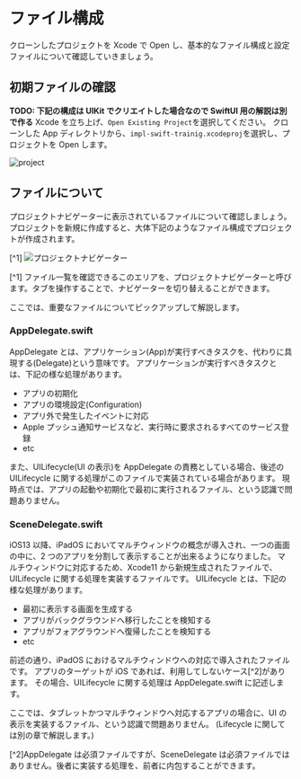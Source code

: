 # ファイル構成

クローンしたプロジェクトを Xcode で Open し、基本的なファイル構成と設定ファイルについて確認していきましょう。

## 初期ファイルの確認

**TODO: 下記の構成は UIKit でクリエイトした場合なので SwiftUI 用の解説は別で作る**
Xcode を立ち上げ、`Open Existing Project`を選択してください。
クローンした App ディレクトリから、`impl-swift-trainig.xcodeproj`を選択し、プロジェクトを Open します。

![project](/impl-swift-training/RESOURCES/IMAGES/ファイル構成/top.png)

## ファイルについて

プロジェクトナビゲーターに表示されているファイルについて確認しましょう。
プロジェクトを新規に作成すると、大体下記のようなファイル構成でプロジェクトが作成されます。

[^1]
![プロジェクトナビゲーター](/impl-swift-training/RESOURCES/IMAGES/ファイル構成/navigator.png)

[^1] ファイル一覧を確認できるこのエリアを、プロジェクトナビゲーターと呼びます。タブを操作することで、ナビゲーターを切り替えることができます。

ここでは、重要なファイルについてピックアップして解説します。

### AppDelegate.swift

AppDelegate とは、アプリケーション(App)が実行すべきタスクを、代わりに具現する(Delegate)という意味です。
アプリケーションが実行すべきタスクとは、下記の様な処理があります。

- アプリの初期化
- アプリの環境設定(Configuration)
- アプリ外で発生したイベントに対応
- Apple プッシュ通知サービスなど、実行時に要求されるすべてのサービス登録
- etc

また、UILifecycle(UI の表示)を AppDelegate の責務としている場合、後述の UILifecycle に関する処理がこのファイルで実装されている場合があります。
現時点では、アプリの起動や初期化で最初に実行されるファイル、という認識で問題ありません。

### SceneDelegate.swift

iOS13 以降、iPadOS においてマルチウィンドウの概念が導入され、一つの画面の中に、2 つのアプリを分割して表示することが出来るようになりました。
マルチウィンドウに対応するため、Xcode11 から新規生成されたファイルで、UILifecycle に関する処理を実装するファイルです。
UILifecycle とは、下記の様な処理があります。

- 最初に表示する画面を生成する
- アプリがバックグラウンドへ移行したことを検知する
- アプリがフォアグラウンドへ復帰したことを検知する
- etc

前述の通り、iPadOS におけるマルチウィンドウへの対応で導入されたファイルです。
アプリのターゲットが iOS であれば、利用してしないケース[^2]があります。
その場合、UILifecycle に関する処理は AppDelegate.swift に記述します。

ここでは、タブレットかつマルチウィンドウへ対応するアプリの場合に、UI の表示を実装するファイル、という認識で問題ありません。
(Lifecycle に関しては別の章で解説します。)

[^2]AppDelegate は必須ファイルですが、SceneDelegate は必須ファイルではありません。後者に実装する処理を、前者に内包することができます。
